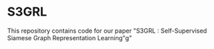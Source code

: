 # S3GRL
This repository contains code for our paper "S3GRL : Self-Supervised Siamese Graph Representation Learning"g"

